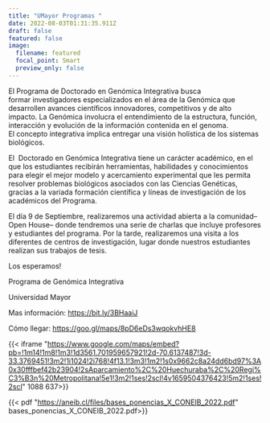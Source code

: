 ```yaml
---
title: "UMayor Programas "
date: 2022-08-03T01:31:35.911Z
draft: false
featured: false
image:
  filename: featured
  focal_point: Smart
  preview_only: false
---
```

El Programa de Doctorado en Genómica Integrativa busca formar investigadores especializados en el área de la Genómica que desarrollen avances científicos innovadores, competitivos y de alto impacto. La Genómica involucra el entendimiento de la estructura, función, interacción y evolución de la información contenida en el genoma. El concepto integrativa implica entregar una visión holística de los sistemas biológicos.

El  Doctorado en Genómica Integrativa tiene un carácter académico, en el que los estudiantes recibirán herramientas, habilidades y conocimientos para elegir el mejor modelo y acercamiento experimental que les permita resolver problemas biológicos asociados con las Ciencias Genéticas, gracias a la variada formación científica y líneas de investigación de los académicos del Programa.

El día 9 de Septiembre, realizaremos una actividad abierta a la comunidad–Open House– donde tendremos una serie de charlas que incluye profesores y estudiantes del programa. Por la tarde, realizaremos una visita a los diferentes de centros de investigación, lugar donde nuestros estudiantes realizan sus trabajos de tesis. 

Los esperamos! 

Programa de Genómica Integrativa 

Universidad Mayor 

Mas información: <https://bit.ly/3BHaaiJ>

Cómo llegar: <https://goo.gl/maps/8pD6eDs3wqokvhHE8>

{{< iframe "https://www.google.com/maps/embed?pb=!1m14!1m8!1m3!1d3561.701959657921!2d-70.6137487!3d-33.3769451!3m2!1i1024!2i768!4f13.1!3m3!1m2!1s0x9662c8a24dd6bd97%3A0x30fffbef42b23904!2sAparcamiento%2C%20Huechuraba%2C%20Regi%C3%B3n%20Metropolitana!5e1!3m2!1ses!2scl!4v1659504376423!5m2!1ses!2scl" 1088 637>}}

{{< pdf "https://aneib.cl/files/bases_ponencias_X_CONEIB_2022.pdf" bases_ponencias_X_CONEIB_2022.pdf>}}